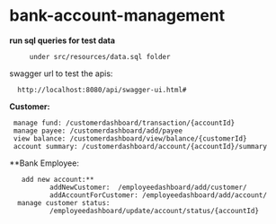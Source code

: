 # bank-account-management

**run sql queries for test data**

         under src/resources/data.sql folder
     

swagger url to test the apis: 
   
      http://localhost:8080/api/swagger-ui.html#  

**Customer:**

     manage fund: /customerdashboard/transaction/{accountId}
     manage payee: /customerdashboard/add/payee
     view balance: /customerdashboard/view/balance/{customerId}
     account summary: /customerdashboard/account/{accountId}/summary
   
**Bank Employee:

       add new account:** 
              addNewCustomer:  /employeedashboard/add/customer/
              addAccountForCustomer: /employeedashboard/add/account/
      manage customer status:
              /employeedashboard/update/account/status/{accountId}
              
